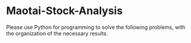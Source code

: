 # Maotai-Stock-Analysis
Please use Python for programming to solve the following problems, with the organization of the necessary results.
